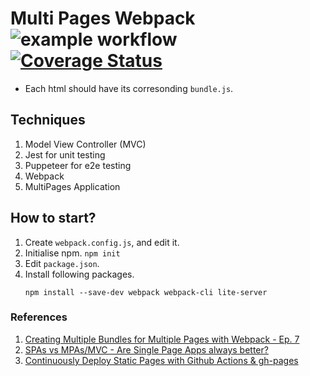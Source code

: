 # Multi Pages Webpack ![example workflow](https://github.com/zcemycl/webpack-js-mpa-example/actions/workflows/main.yml/badge.svg) [![Coverage Status](https://coveralls.io/repos/github/zcemycl/webpack-js-mpa-example/badge.svg?branch=main)](https://coveralls.io/github/zcemycl/webpack-js-mpa-example?branch=main)
- Each html should have its corresonding `bundle.js`. 

## Techniques
1. Model View Controller (MVC)
2. Jest for unit testing
3. Puppeteer for e2e testing
4. Webpack
5. MultiPages Application

## How to start?
1. Create `webpack.config.js`, and edit it. 
2. Initialise npm. `npm init`
3. Edit `package.json`. 
4. Install following packages. 
    ```
    npm install --save-dev webpack webpack-cli lite-server
    ```

### References
1. [Creating Multiple Bundles for Multiple Pages with Webpack - Ep. 7](https://www.youtube.com/watch?v=PcPzKMZzyqc)
2. [SPAs vs MPAs/MVC - Are Single Page Apps always better?](https://www.youtube.com/watch?v=F_BYg2QGsC0)
3. [Continuously Deploy Static Pages with Github Actions & gh-pages](https://javascript.plainenglish.io/continuously-deploy-static-pages-with-github-actions-gh-pages-207e4a009d1c)